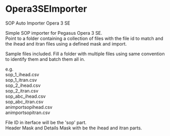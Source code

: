 # Opera3SEImporter
SOP Auto Importer Opera 3 SE</br>

Simple SOP importer for Pegasus Opera 3 SE.</br>
Point to a folder containing a collection of files with the file id to match and the ihead and itran files using a defined mask and import.</br>

Sample files included. Fill a folder with multiple files using same convention to identify them and batch them all in.</br>

e.g.</br>
sop_1_ihead.csv</br>
sop_1_itran.csv</br>
sop_2_ihead.csv</br>
sop_2_itran.csv</br>
sop_abc_ihead.csv</br>
sop_abc_itran.csv</br>
animportsopihead.csv</br>
animportsopitran.csv</br>


File ID in iterface will be the 'sop' part.</br>
Header Mask and Details Mask with be the ihead and itran parts.</br>
